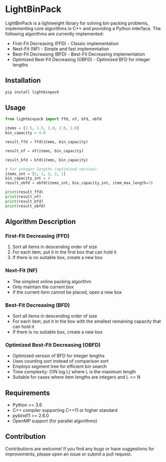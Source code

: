 # LightBinPack

LightBinPack is a lightweight library for solving bin packing problems, implementing core algorithms in C++ and providing a Python interface. The following algorithms are currently implemented:

- First-Fit Decreasing (FFD) - Classic implementation
- Next-Fit (NF) - Simple and fast implementation
- Best-Fit Decreasing (BFD) - Best-Fit Decreasing implementation
- Optimized Best-Fit Decreasing (OBFD) - Optimized BFD for integer lengths

## Installation

```bash
pip install lightbinpack
```

## Usage

```python
from lightbinpack import ffd, nf, bfd, obfd

items = [2.5, 1.5, 3.0, 2.0, 1.0]
bin_capacity = 4.0

result_ffd = ffd(items, bin_capacity)

result_nf = nf(items, bin_capacity)

result_bfd = bfd(items, bin_capacity)

# For integer lengths (optimized version)
items_int = [2, 1, 3, 2, 1]
bin_capacity_int = 4
result_obfd = obfd(items_int, bin_capacity_int, item_max_length=3)

print(result_ffd)
print(result_nf)
print(result_bfd)
print(result_obfd)
```

## Algorithm Description

### First-Fit Decreasing (FFD)
1. Sort all items in descending order of size
2. For each item, put it in the first box that can hold it
3. If there is no suitable box, create a new box

### Next-Fit (NF)
- The simplest online packing algorithm
- Only maintain the current box
- If the current item cannot be placed, open a new box

### Best-Fit Decreasing (BFD)
- Sort all items in descending order of size
- For each item, put it in the box with the smallest remaining capacity that can hold it
- If there is no suitable box, create a new box

### Optimized Best-Fit Decreasing (OBFD)
- Optimized version of BFD for integer lengths
- Uses counting sort instead of comparison sort
- Employs segment tree for efficient bin search
- Time complexity: O(N log L) where L is the maximum length
- Suitable for cases where item lengths are integers and L << N

## Requirements

- Python >= 3.6
- C++ compiler supporting C++11 or higher standard
- pybind11 >= 2.6.0
- OpenMP support (for parallel algorithms)

## Contribution

Contributions are welcome! If you find any bugs or have suggestions for improvements, please open an issue or submit a pull request.
